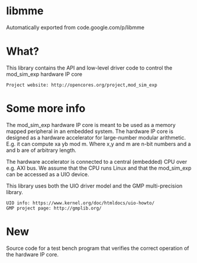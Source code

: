 # libmme
Automatically exported from code.google.com/p/libmme

# What?

This library contains the API and low-level driver code to control the mod_sim_exp hardware IP core

    Project website: http://opencores.org/project,mod_sim_exp 

# Some more info

The mod_sim_exp hardware IP core is meant to be used as a memory mapped peripheral in an embedded system. The hardware IP core is designed as a hardware accelerator for large-number modular arithmetic. E.g. it can compute xa yb mod m. Where x,y and m are n-bit numbers and a and b are of arbitrary length.

The hardware accelerator is connected to a central (embedded) CPU over e.g. AXI bus. We assume that the CPU runs Linux and that the mod_sim_exp can be accessed as a UIO device.

This library uses both the UIO driver model and the GMP multi-precision library.

    UIO info: https://www.kernel.org/doc/htmldocs/uio-howto/
    GMP project page: http://gmplib.org/ 

# New

Source code for a test bench program that verifies the correct operation of the hardware IP core. 
